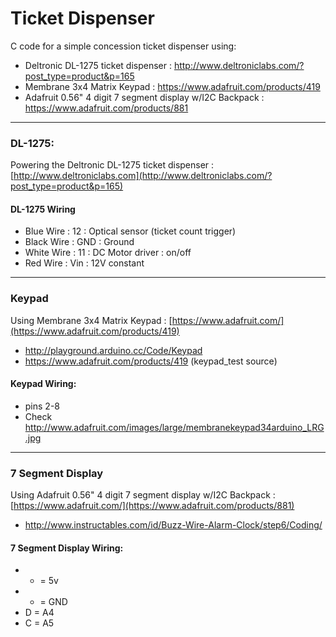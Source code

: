 # Ticket Dispenser

C code for a simple concession ticket dispenser using:
- Deltronic DL-1275 ticket dispenser : http://www.deltroniclabs.com/?post_type=product&p=165
- Membrane 3x4 Matrix Keypad : https://www.adafruit.com/products/419
- Adafruit 0.56" 4 digit 7 segment display w/I2C Backpack : https://www.adafruit.com/products/881

___
### DL-1275:
Powering the Deltronic DL-1275 ticket dispenser : [http://www.deltroniclabs.com](http://www.deltroniclabs.com/?post_type=product&p=165)

#### DL-1275 Wiring
- Blue Wire : 12 : Optical sensor (ticket count trigger)
- Black Wire : GND : Ground
- White Wire : 11 : DC Motor driver : on/off
- Red Wire : Vin : 12V constant

___
### Keypad
Using Membrane 3x4 Matrix Keypad : [https://www.adafruit.com/](https://www.adafruit.com/products/419)
- http://playground.arduino.cc/Code/Keypad
- https://www.adafruit.com/products/419 (keypad_test source)

#### Keypad Wiring:
- pins 2-8
- Check http://www.adafruit.com/images/large/membranekeypad34arduino_LRG.jpg

___
### 7 Segment Display
Using Adafruit 0.56" 4 digit 7 segment display w/I2C Backpack : [https://www.adafruit.com/](https://www.adafruit.com/products/881)
- http://www.instructables.com/id/Buzz-Wire-Alarm-Clock/step6/Coding/

#### 7 Segment Display Wiring:
- + = 5v
- - = GND
- D = A4
- C = A5
